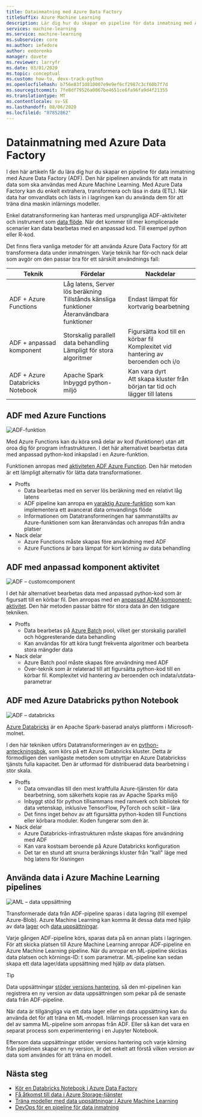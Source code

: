 ```yaml
---
title: Datainmatning med Azure Data Factory
titleSuffix: Azure Machine Learning
description: Lär dig hur du skapar en pipeline för data inmatning med Azure Data Factory.
services: machine-learning
ms.service: machine-learning
ms.subservice: core
ms.author: iefedore
author: eedorenko
manager: davete
ms.reviewer: larryfr
ms.date: 03/01/2020
ms.topic: conceptual
ms.custom: how-to, devx-track-python
ms.openlocfilehash: b756e83f1d810007e9e9ef6cf2987c3cf60b7f7d
ms.sourcegitcommit: 7fe8df79526a0067be4651ce6fa96fa9d4f21355
ms.translationtype: MT
ms.contentlocale: sv-SE
ms.lasthandoff: 08/06/2020
ms.locfileid: "87852862"
---
```

# <a name="data-ingestion-with-azure-data-factory"></a>Datainmatning med Azure Data Factory

I den här artikeln får du lära dig hur du skapar en pipeline för data inmatning med Azure Data Factory (ADF). Den här pipelinen används för att mata in data som ska användas med Azure Machine Learning. Med Azure Data Factory kan du enkelt extrahera, transformera och läsa in data (ETL). När data har omvandlats och lästs in i lagringen kan du använda dem för att träna dina maskin inlärnings modeller.

Enkel datatransformering kan hanteras med ursprungliga ADF-aktiviteter och instrument som [data flöde](https://docs.microsoft.com/azure/data-factory/control-flow-execute-data-flow-activity). När det kommer till mer komplicerade scenarier kan data bearbetas med en anpassad kod. Till exempel python eller R-kod.

Det finns flera vanliga metoder för att använda Azure Data Factory för att transformera data under inmatningen. Varje teknik har för-och nack delar som avgör om den passar bra för ett särskilt användnings fall:

| Teknik | Fördelar | Nackdelar |
| ----- | ----- | ----- |
| ADF + Azure Functions | Låg latens, Server lös beräkning</br>Tillstånds känsliga funktioner</br>Återanvändbara funktioner | Endast lämpat för kortvarig bearbetning |
| ADF + anpassad komponent | Storskalig parallell data behandling</br>Lämpligt för stora algoritmer | Figursätta kod till en körbar fil</br>Komplexitet vid hantering av beroenden och i/o |
| ADF + Azure Databricks Notebook | Apache Spark</br>Inbyggd python-miljö | Kan vara dyrt</br>Att skapa kluster från början tar tid och lägger till latens

## <a name="adf-with-azure-functions"></a>ADF med Azure Functions

![ADF-funktion](media/how-to-data-ingest-adf/adf-function.png)

Med Azure Functions kan du köra små delar av kod (funktioner) utan att oroa dig för program infrastrukturen. I det här alternativet bearbetas data med anpassad python-kod inkapslad i en Azure-funktion. 

Funktionen anropas med [aktiviteten ADF Azure Function](https://docs.microsoft.com/azure/data-factory/control-flow-azure-function-activity). Den här metoden är ett lämpligt alternativ för lätta data transformationer. 

* Proffs
    * Data bearbetas med en server lös beräkning med en relativt låg latens
    * ADF pipeline kan anropa en [varaktig Azure-funktion](/azure/azure-functions/durable/durable-functions-overview) som kan implementera ett avancerat data omvandlings flöde 
    * Informationen om Datatransformeringen har sammanställts av Azure-funktionen som kan återanvändas och anropas från andra platser
* Nack delar
    * Azure Functions måste skapas före användning med ADF
    * Azure Functions är bara lämpat för kort körning av data behandling

## <a name="adf-with-custom-component-activity"></a>ADF med anpassad komponent aktivitet

![ADF – customcomponent](media/how-to-data-ingest-adf/adf-customcomponent.png)

I det här alternativet bearbetas data med anpassad python-kod som är figursatt till en körbar fil. Den anropas med en [anpassad ADM-komponent-aktivitet](https://docs.microsoft.com/azure/data-factory/transform-data-using-dotnet-custom-activity). Den här metoden passar bättre för stora data än den tidigare tekniken.

* Proffs
    * Data bearbetas på [Azure Batch](https://docs.microsoft.com/azure/batch/batch-technical-overview) pool, vilket ger storskalig parallell och högpresterande data behandling
    * Kan användas för att köra tungt frekventa algoritmer och bearbeta stora mängder data
* Nack delar
    * Azure Batch pool måste skapas före användning med ADF
    * Över-teknik som är relaterad till att figursätta python-kod till en körbar fil. Komplexitet vid hantering av beroenden och indata/utdata-parametrar

## <a name="adf-with-azure-databricks-python-notebook"></a>ADF med Azure Databricks python Notebook

![ADF – databricks](media/how-to-data-ingest-adf/adf-databricks.png)

[Azure Databricks](https://azure.microsoft.com/services/databricks/) är en Apache Spark-baserad analys plattform i Microsoft-molnet.

I den här tekniken utförs Datatransformeringen av en [python-anteckningsbok](https://docs.microsoft.com/azure/data-factory/transform-data-using-databricks-notebook), som körs på ett Azure Databricks kluster. Detta är förmodligen den vanligaste metoden som utnyttjar en Azure Databrickss tjänsts fulla kapacitet. Den är utformad för distribuerad data bearbetning i stor skala.

* Proffs
    * Data omvandlas till den mest kraftfulla Azure-tjänsten för data bearbetning, som säkerhets kopie ras av Apache Sparks miljö
    * Inbyggt stöd för python tillsammans med ramverk och bibliotek för data vetenskap, inklusive TensorFlow, PyTorch och scikit – lära
    * Det finns inget behov av att figursätta python-koden till Functions eller körbara moduler. Koden fungerar som den är.
* Nack delar
    * Azure Databricks-infrastrukturen måste skapas före användning med ADF
    * Kan vara kostsam beroende på Azure Databricks konfiguration
    * Det tar en stund att snurra beräknings kluster från "kall" läge med hög latens för lösningen 
    

## <a name="consuming-data-in-azure-machine-learning-pipelines"></a>Använda data i Azure Machine Learning pipelines

![AML – data uppsättning](media/how-to-data-ingest-adf/aml-dataset.png)

Transformerade data från ADF-pipeline sparas i data lagring (till exempel Azure-Blob). Azure Machine Learning kan komma åt dessa data med hjälp av data [lager](https://docs.microsoft.com/azure/machine-learning/how-to-access-data#create-and-register-datastores) och [data uppsättningar](https://docs.microsoft.com/azure/machine-learning/how-to-create-register-datasets).

Varje gången ADF-pipeline körs, sparas data på en annan plats i lagringen. För att skicka platsen till Azure Machine Learning anropar ADF-pipeline en Azure Machine Learning pipeline. När du anropar en ML-pipeline skickas data platsen och körnings-ID: t som parametrar. ML-pipeline kan sedan skapa ett data lager/data uppsättning med hjälp av data platsen. 

> [!TIP]
> Data uppsättningar [stöder versions hantering](https://docs.microsoft.com/azure/machine-learning/how-to-version-track-datasets), så den ml-pipelinen kan registrera en ny version av data uppsättningen som pekar på de senaste data från ADF-pipeline.

När data är tillgängliga via ett data lager eller en data uppsättning kan du använda det för att träna en ML-modell. Inlärnings processen kan vara en del av samma ML-pipeline som anropas från ADF. Eller så kan det vara en separat process som experimentering i en Jupyter Notebook.

Eftersom data uppsättningar stöder versions hantering och varje körning från pipelinen skapar en ny version, är det enkelt att förstå vilken version av data som användes för att träna en modell.

## <a name="next-steps"></a>Nästa steg

* [Kör en Databricks Notebook i Azure Data Factory](https://docs.microsoft.com/azure/data-factory/transform-data-using-databricks-notebook)
* [Få åtkomst till data i Azure Storage-tjänster](https://docs.microsoft.com/azure/machine-learning/how-to-access-data#create-and-register-datastores)
* [Träna modeller med data uppsättningar i Azure Machine Learning](https://docs.microsoft.com/azure/machine-learning/how-to-train-with-datasets)
* [DevOps för en pipeline för data inmatning](https://docs.microsoft.com/azure/machine-learning/how-to-cicd-data-ingestion)

